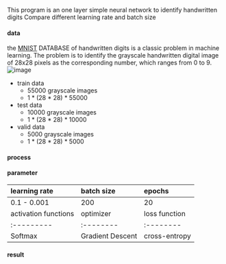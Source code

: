 This program is an one layer simple neural network to identify handwritten digits
Compare different learning rate and batch size
#### data 
the [MNIST](http://yann.lecun.com/exdb/mnist/) DATABASE of handwritten digits is a classic problem in machine learning. The problem is to identify the grayscale handwritten digital image of 28x28 pixels as the corresponding number, which ranges from 0 to 9.  
![image](http://www.tensorfly.cn/tfdoc/images/mnist_digits.png)

* train data  
	* 55000 grayscale images
	* 1 * (28 * 28) *  55000
* test data
	* 10000 grayscale images
	* 1 * (28 * 28) *  10000
* valid data
	* 5000 grayscale images
	* 1 * (28 * 28) *  5000

#### process
#### parameter
learning rate  | batch size | epochs  
:--------- | :--------| :--------|  
0.1 - 0.001  | 200 | 20  
activation functions | optimizer | loss function  
:--------- | :--------| :--------|  
Softmax | Gradient Descent | cross-entropy
#### result
